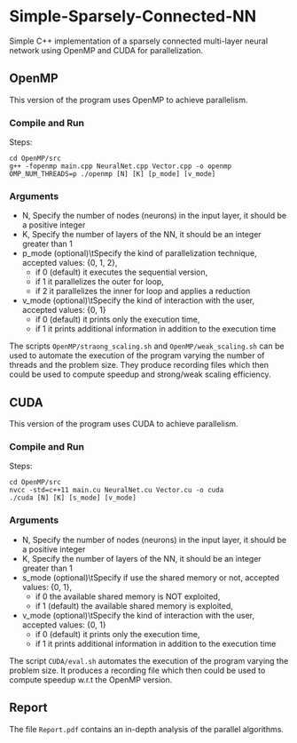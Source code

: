 # Simple-Sparsely-Connected-NN
Simple C++ implementation of a sparsely connected multi-layer neural network using OpenMP and CUDA for parallelization.

## OpenMP
This version of the program uses OpenMP to achieve parallelism.

### Compile and Run
Steps:
```
cd OpenMP/src
g++ -fopenmp main.cpp NeuralNet.cpp Vector.cpp -o openmp 
OMP_NUM_THREADS=p ./openmp [N] [K] [p_mode] [v_mode]
```
### Arguments
- N, Specify the number of nodes (neurons) in the input layer, it should be a positive integer
- K, Specify the number of layers of the NN, it should be an integer greater than 1
- p_mode (optional)\tSpecify the kind of parallelization technique, accepted values: {0, 1, 2},
    - if 0 (default) it executes the sequential version,
    - if 1 it parallelizes the outer for loop,
    - if 2 it parallelizes the inner for loop and applies a reduction
- v_mode (optional)\tSpecify the kind of interaction with the user, accepted values: {0, 1}
    - if 0 (default) it prints only the execution time,
    - if 1 it prints additional information in addition to the execution time

The scripts `OpenMP/straong_scaling.sh` and `OpenMP/weak_scaling.sh` can be used to automate the execution of the program varying the number of threads and the problem size. They produce recording files which then could be used to compute speedup and strong/weak scaling efficiency.

## CUDA
This version of the program uses CUDA to achieve parallelism.

### Compile and Run
Steps:
```
cd OpenMP/src
nvcc -std=c++11 main.cu NeuralNet.cu Vector.cu -o cuda
./cuda [N] [K] [s_mode] [v_mode]
```
### Arguments
- N, Specify the number of nodes (neurons) in the input layer, it should be a positive integer
- K, Specify the number of layers of the NN, it should be an integer greater than 1
- s_mode (optional)\tSpecify if use the shared memory or not, accepted values: {0, 1},
    - if 0 the available shared memory is NOT exploited,
    - if 1 (default) the available shared memory is exploited,
- v_mode (optional)\tSpecify the kind of interaction with the user, accepted values: {0, 1}
    - if 0 (default) it prints only the execution time,
    - if 1 it prints additional information in addition to the execution time

The script `CUDA/eval.sh` automates the execution of the program varying the problem size. It produces a recording file which then could be used to compute speedup w.r.t the OpenMP version.

## Report
The file `Report.pdf` contains an in-depth analysis of the parallel algorithms.
